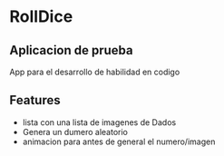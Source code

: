 # RollDice
## Aplicacion de prueba


App para el desarrollo de habilidad en codigo

## Features

- lista con una lista de imagenes de Dados
- Genera un dumero aleatorio
- animacion para antes de general el numero/imagen




